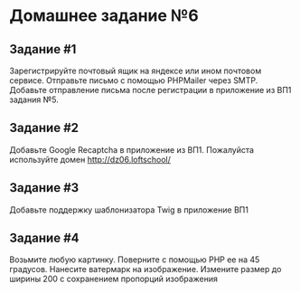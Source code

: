 # Домашнее задание №6

## Задание #1
Зарегистрируйте почтовый ящик на яндексе или ином почтовом сервисе.
Отправьте письмо с помощью PHPMailer через SMTP.
Добавьте отправление письма после регистрации в приложение из ВП1 задания №5. 

## Задание #2
Добавьте Google Recaptcha в приложение из ВП1. 
Пожалуйста используйте домен http://dz06.loftschool/

## Задание #3
Добавьте поддержку шаблонизатора Twig в приложение ВП1

## Задание #4
Возьмите любую картинку. 
Поверните с помощью PHP ее на 45 градусов. 
Нанесите ватермарк на изображение. 
Измените размер до ширины 200 с сохранением пропорций изображения
